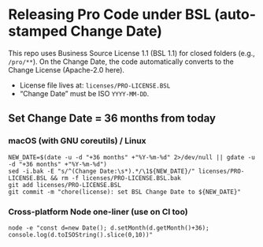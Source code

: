# Releasing Pro Code under BSL (auto-stamped Change Date)

This repo uses Business Source License 1.1 (BSL 1.1) for closed folders (e.g., `/pro/**`). On the Change Date, the code automatically converts to the Change License (Apache-2.0 here).

- License file lives at: `licenses/PRO-LICENSE.BSL`
- “Change Date” must be ISO `YYYY-MM-DD`.

## Set Change Date = 36 months from today

### macOS (with GNU coreutils) / Linux
```
NEW_DATE=$(date -u -d "+36 months" +"%Y-%m-%d" 2>/dev/null || gdate -u -d "+36 months" +"%Y-%m-%d")
sed -i.bak -E "s/^(Change Date:\s*).*/\1${NEW_DATE}/" licenses/PRO-LICENSE.BSL && rm -f licenses/PRO-LICENSE.BSL.bak
git add licenses/PRO-LICENSE.BSL
git commit -m "chore(license): set BSL Change Date to ${NEW_DATE}"
```

### Cross-platform Node one-liner (use on CI too)
```
node -e "const d=new Date(); d.setMonth(d.getMonth()+36); console.log(d.toISOString().slice(0,10))"
```
